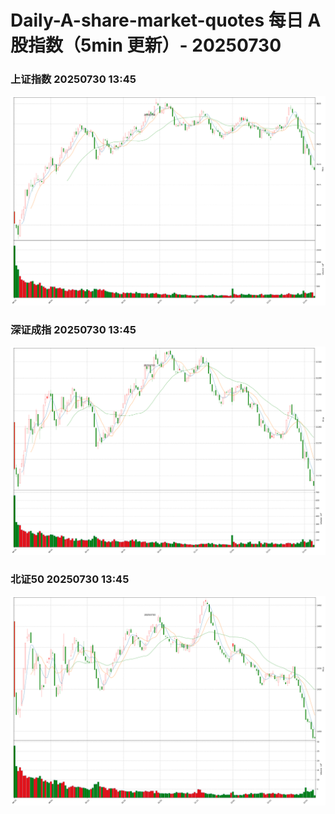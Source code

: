 
# Daily-A-share-market-quotes 每日 A 股指数（5min 更新）- 20250730

### 上证指数 20250730 13:45
![](./fig/2025/7/20250730-sh000001.png)

### 深证成指 20250730 13:45
![](./fig/2025/7/20250730-sz399001.png)

### 北证50 20250730 13:45
![](./fig/2025/7/20250730-bj899050.png)

